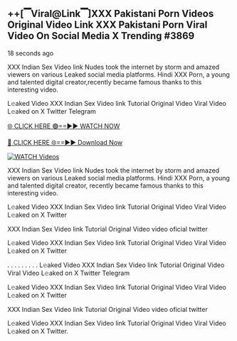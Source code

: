 ## ++[▔Viral@Link▔]XXX Pakistani Porn Videos Original Video Link XXX Pakistani Porn Viral Video On Social Media X Trending #3869

18 seconds ago

XXX Indian Sex Video link Nudes took the internet by storm and amazed viewers on various Leaked social media platforms. Hindi XXX Porn, a young and talented digital creator,recently became famous thanks to this interesting video.

L𝚎aked Video XXX Indian Sex Video link Tutorial Original Video Viral Video L𝚎aked on X Twitter Telegram

[🌐 CLICK HERE 🟢==►► WATCH NOW](https://dekho-ki-hoy-07-2k25.blogspot.com/2025/01/viral-tv.html)

[🔴 CLICK HERE 🌐==►► Download Now](https://dekho-ki-hoy-07-2k25.blogspot.com/2025/01/viral-tv.html)

[![WATCH Videos](https://i.imgur.com/PlrYii1.png)](https://dekho-ki-hoy-07-2k25.blogspot.com/2025/01/viral-tv.html)

XXX Indian Sex Video link Nudes took the internet by storm and amazed viewers on various Leaked social media platforms. Hindi XXX Porn, a young and talented digital creator, recently became famous thanks to this interesting video.

L𝚎aked Video XXX Indian Sex Video link Tutorial Original Video Viral Video L𝚎aked on X Twitter

XXX Indian Sex Video link Tutorial Original Video video oficial twitter

L𝚎aked Video XXX Indian Sex Video link Tutorial Original Video Viral Video L𝚎aked on X Twitter

. . . . . . . . . L𝚎aked Video XXX Indian Sex Video link Tutorial Original Video Viral Video L𝚎aked on X Twitter Telegram

L𝚎aked Video XXX Indian Sex Video link Tutorial Original Video Viral Video L𝚎aked on X Twitter

XXX Indian Sex Video link Tutorial Original Video video oficial twitter

L𝚎aked Video XXX Indian Sex Video link Tutorial Original Video Viral Video L𝚎aked on X Twitter.